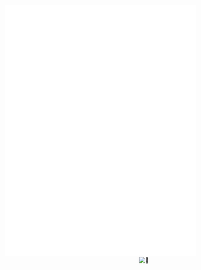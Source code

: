 ![Metrics](/github-metrics.svg)
[<img align="right" width="150" alt="🦑" src="https://count.getloli.com/get/@:Nshout?theme=rule34">](https://github.com/Nshout)
